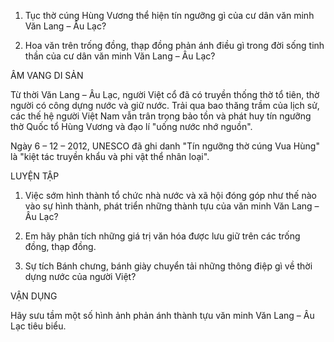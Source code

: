 1. Tục thờ cúng Hùng Vương thể hiện tín ngưỡng gì của cư dân văn minh Văn Lang – Âu Lạc?

2. Hoa văn trên trống đồng, thạp đồng phản ánh điều gì trong đời sống tinh thần của cư dân văn minh Văn Lang – Âu Lạc?

ÂM VANG DI SẢN

Từ thời Văn Lang – Âu Lạc, người Việt cổ đã có truyền thống thờ tổ tiên, thờ người có công dựng nước và giữ nước. Trải qua bao thăng trầm của lịch sử, các thế hệ người Việt Nam vẫn trân trọng bảo tồn và phát huy tín ngưỡng thờ Quốc tổ Hùng Vương và đạo lí "uống nước nhớ nguồn".

Ngày 6 – 12 – 2012, UNESCO đã ghi danh "Tín ngưỡng thờ cúng Vua Hùng" là "kiệt tác truyền khẩu và phi vật thể nhân loại".

LUYỆN TẬP

1. Việc sớm hình thành tổ chức nhà nước và xã hội đóng góp như thế nào vào sự hình thành, phát triển những thành tựu của văn minh Văn Lang – Âu Lạc?

2. Em hãy phân tích những giá trị văn hóa được lưu giữ trên các trống đồng, thạp đồng.

3. Sự tích Bánh chưng, bánh giày chuyển tải những thông điệp gì về thời dựng nước của người Việt?

VẬN DỤNG

Hãy sưu tầm một số hình ảnh phản ánh thành tựu văn minh Văn Lang – Âu Lạc tiêu biểu.